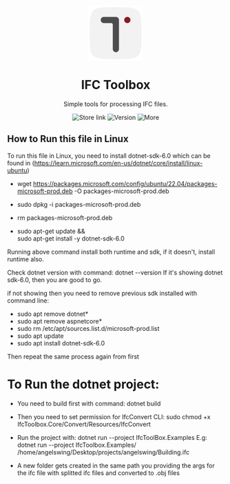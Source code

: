 <p align="center">
  <img width="128" align="center" src="./Assets/IfcToolbox_Applogo.png">
</p>
<h1 align="center">
  IFC Toolbox
</h1>
<p align="center">
  Simple tools for processing IFC files.
</p>
<p align="center">
  <a style="text-decoration:none" href="https://www.microsoft.com/en-us/p/ifc-toolbox/9n77phd2h471#activetab=pivot:overviewtab">
    <img src="https://img.shields.io/badge/Microsoft%20Store-Download-blue" alt="Store link" />
  </a>
  <a style="text-decoration:none" href="https://github.com/youshengCode/IfcToolbox/releases">
    <img src="https://img.shields.io/badge/Latest%20Version-1.2.1.0-brightgreen" alt="Version" />
  </a>
  <a style="text-decoration:none" href="https://bimmars.com">
    <img src="https://img.shields.io/badge/More%20Info-BIM Mars-red" alt="More" />
  </a>
</p>




## How to Run this file in Linux

To run this file in Linux, you need to install dotnet-sdk-6.0 which can be found in (https://learn.microsoft.com/en-us/dotnet/core/install/linux-ubuntu)
- wget https://packages.microsoft.com/config/ubuntu/22.04/packages-microsoft-prod.deb -O packages-microsoft-prod.deb
- sudo dpkg -i packages-microsoft-prod.deb
- rm packages-microsoft-prod.deb

- sudo apt-get update && \
  sudo apt-get install -y dotnet-sdk-6.0

Running above command install both runtime and sdk, if it doesn't, install runtime also.

Check dotnet version with command: dotnet --version
If it's showing dotnet sdk-6.0, then you are good to go.

if not showing then you need to remove previous sdk installed with command line:
- sudo apt remove dotnet*
- sudo apt remove aspnetcore*
- sudo rm /etc/apt/sources.list.d/microsoft-prod.list
- sudo apt update
- sudo apt install dotnet-sdk-6.0

Then repeat the same process again from first

# To Run the dotnet project:
- You need to build first with command: dotnet build
- Then you need to set permission for IfcConvert CLI:  sudo chmod +x IfcToolbox.Core/Convert/Resources/IfcConvert
- Run the project with: dotnet run --project IfcToolBox.Examples <put ifc file full path here>
 E.g: dotnet run --project IfcToolbox.Examples/ /home/angelswing/Desktop/projects/angelswing/Building.ifc

- A new folder gets created in the same path you providing the args for the ifc file with splitted ifc files and converted to .obj files
